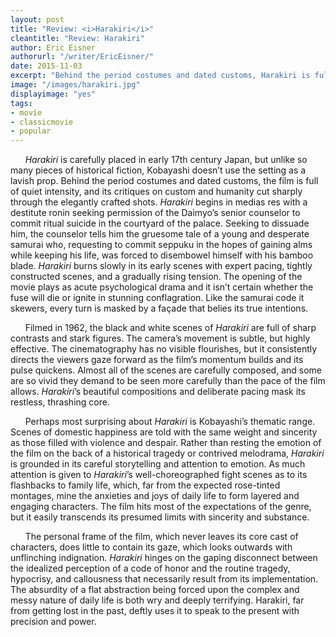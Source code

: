 ```yaml
---
layout: post
title: "Review: <i>Harakiri</i>"
cleantitle: "Review: Harakiri"
author: Eric Eisner
authorurl: "/writer/EricEisner/"
date: 2015-11-03
excerpt: "Behind the period costumes and dated customs, Harakiri is full of quiet intensity, and its critiques on custom and humanity cut sharply through the elegantly crafted shots."
image: "/images/harakiri.jpg"
displayimage: "yes"
tags: 
- movie
- classicmovie
- popular
---
```


&nbsp;&nbsp;&nbsp;&nbsp;&nbsp;&nbsp;*Harakiri* is carefully placed in early 17th century Japan, but unlike so many pieces of historical fiction, Kobayashi doesn’t use the setting as a lavish prop. Behind the period costumes and dated customs, the film is full of quiet intensity, and its critiques on custom and humanity cut sharply through the elegantly crafted shots. *Harakiri* begins in medias res with a destitute ronin seeking permission of the Daimyo’s senior counselor to commit ritual suicide in the courtyard of the palace. Seeking to dissuade him, the counselor tells him the gruesome tale of a young and desperate samurai who, requesting to commit seppuku in the hopes of gaining alms while keeping his life, was forced to disembowel himself with his bamboo blade. *Harakiri* burns slowly in its early scenes with expert pacing, tightly constructed scenes, and a gradually rising tension. The opening of the movie plays as acute psychological drama and it isn’t certain whether the fuse will die or ignite in stunning conflagration. Like the samurai code it skewers, every turn is masked by a façade that belies its true intentions.

&nbsp;&nbsp;&nbsp;&nbsp;&nbsp;&nbsp;Filmed in 1962, the black and white scenes of *Harakiri* are full of sharp contrasts and stark figures. The camera’s movement is subtle, but highly effective. The cinematography has no visible flourishes, but it consistently directs the viewers gaze forward as the film’s momentum builds and its pulse quickens. Almost all of the scenes are carefully composed, and some are so vivid they demand to be seen more carefully than the pace of the film allows. *Harakiri*’s beautiful compositions and deliberate pacing mask its restless, thrashing core.

&nbsp;&nbsp;&nbsp;&nbsp;&nbsp;&nbsp;Perhaps most surprising about *Harakiri* is Kobayashi’s thematic range. Scenes of domestic happiness are told with the same weight and sincerity as those filled with violence and despair. Rather than resting the emotion of the film on the back of a historical tragedy or contrived melodrama, *Harakiri* is grounded in its careful storytelling and attention to emotion. As much attention is given to *Harakiri*’s well-choreographed fight scenes as to its flashbacks to family life, which, far from the expected rose-tinted montages, mine the anxieties and joys of daily life to form layered and engaging characters. The film hits most of the expectations of the genre, but it easily transcends its presumed limits with sincerity and substance.   

&nbsp;&nbsp;&nbsp;&nbsp;&nbsp;&nbsp;The personal frame of the film, which never leaves its core cast of characters, does little to contain its gaze, which looks outwards with unflinching indignation. *Harakiri*  hinges on the gaping disconnect between the idealized perception of a code of honor and the routine tragedy, hypocrisy, and callousness that necessarily result from its implementation. The absurdity of a flat abstraction being forced upon the complex and messy nature of daily life is both wry and deeply terrifying. Harakiri, far from getting lost in the past, deftly uses it to speak to the present with precision and power. 

